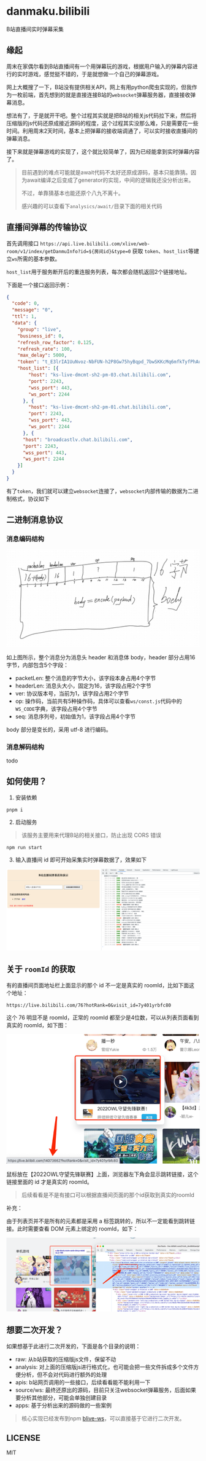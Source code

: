 # danmaku.bilibili
B站直播间实时弹幕采集

## 缘起

周末在家偶尔看到B站直播间有一个用弹幕玩的游戏，根据用户输入的弹幕内容进行的实时游戏，感觉挺不错的，于是就想做一个自己的弹幕游戏。

网上大概搜了一下，B站没有提供相关API，网上有用python爬虫实现的，但我作为一枚前端，首先想到的就是直接连接B站的`websocket`弹幕服务器，直接接收弹幕消息。

想法有了，于是就开干吧。整个过程其实就是把B站的相关js代码拉下来，然后将压缩版的js代码还原成接近源码的程度，这个过程其实没那么难，只是需要花一些时间。利用周末2天时间，基本上把弹幕的接收端调通了，可以实时接收直播间的弹幕消息。

接下来就是弹幕游戏的实现了，这个就比较简单了，因为已经能拿到实时弹幕内容了。

> 目前遇到的难点可能就是await代码不太好还原成源码，基本只能靠猜。因为await编译之后变成了generator的实现，中间的逻辑我还没分析出来。
> 
> 不过，单靠猜基本也能还原个八九不离十。
> 
> 感兴趣的可以查看下`analysics/await/`目录下面的相关代码

## 直播间弹幕的传输协议

首先调用接口 `https://api.live.bilibili.com/xlive/web-room/v1/index/getDanmuInfo?id=${房间id}&type=0` 获取 `token`、`host_list`等建立`ws`所需的基本参数。

`host_list`用于服务断开后的重连服务列表，每次都会随机返回2个链接地址。

下面是一个接口返回示例：
```json
{
  "code": 0,
  "message": "0",
  "ttl": 1,
  "data": {
    "group": "live",
    "business_id": 0,
    "refresh_row_factor": 0.125,
    "refresh_rate": 100,
    "max_delay": 5000,
    "token": "t_E3lrIA1UuNvoz-NbFUN-h2P8Gw75hyBqpd_7bwSKKcMq6mfkTyfPhAummm4KSxdJxoXOxswzQHDMYQODTXqDgJM0qixkFcvzPmCUWQzLFDkK8PeDK4VqBcmLCD0kiYz9WZQLELZn1J5Wwg9pxVJa5-un5J2gOJgMfB7EJnlQ0CLg==",
    "host_list": [{
        "host": "ks-live-dmcmt-sh2-pm-03.chat.bilibili.com",
        "port": 2243,
        "wss_port": 443,
        "ws_port": 2244
      }, {
        "host": "ks-live-dmcmt-sh2-pm-01.chat.bilibili.com",
        "port": 2243,
        "wss_port": 443,
        "ws_port": 2244
      }, {
      "host": "broadcastlv.chat.bilibili.com",
      "port": 2243,
      "wss_port": 443,
      "ws_port": 2244
    }]
  }
}
```

有了`token`，我们就可以建立`websocket`连接了，`websocket`内部传输的数据为二进制格式，协议如下

## 二进制消息协议

### 消息编码结构

![消息编码结构](assets/packet-struct-1.png)

如上图所示，整个消息分为消息头 header 和消息体 body，header 部分占用16字节，内部包含5个字段：
- packetLen: 整个消息的字节大小，该字段本身占用4个字节
- headerLen: 消息头大小，固定为16，该字段占用2个字节
- ver: 协议版本号，当前为1，该字段占用2个字节
- op: 操作码，当前共有5种操作码，具体可以查看`ws/const.js`代码中的`WS_CODE`字典，该字段占用4个字节
- seq: 消息序列号，初始值为1，该字段占用4个字节

body 部分是变长的，采用 utf-8 进行编码。

### 消息解码结构

todo


## 如何使用？

1. 安装依赖
```shell
pnpm i
```

2. 启动服务

> 该服务主要用来代理B站的相关接口，防止出现 CORS 错误

```shell
npm run start
```

3. 输入直播间 id 即可开始采集实时弹幕数据了，效果如下

![使用效果](assets/demo.png)

## 关于 `roomId` 的获取

有的直播间页面地址栏上面显示的那个 id 不一定是真实的 roomId，比如下面这个地址：
```
https://live.bilibili.com/76?hotRank=0&visit_id=7y401yrbfc80
```
这个 76 明显不是 roomId，正常的 roomId 都至少是4位数，可以从列表页面看到真实的 roomId，如下图：

![获取真实的roomId](assets/roomId.png)

鼠标放在【2022OWL守望先锋联赛】上面，浏览器左下角会显示跳转链接，这个链接里面的 id 才是真实的 roomId。

> 后续看看是不是有接口可以根据直播间页面的那个id获取到真实的roomId

补充：

由于列表页并不是所有的元素都是采用 a 标签跳转的，所以不一定能看到跳转链接。此时需要查看 DOM 元素上绑定的 roomId，如下：

![获取真实的roomId](assets/roomId2.png)


## 想要二次开发？

如果想基于此进行二次开发的，下面是各个目录的说明：

- raw: 从b站获取的压缩版js文件，保留不动
- analysis: 对上面的压缩版js进行格式化，也可能会把一些文件拆成多个文件方便分析，但不会对代码进行额外的处理
- apis: b站网页调用的一些接口，后续看看能不能利用一下
- source/ws: 最终还原出的源码，目前只关注websocket弹幕服务，后面如果要分析其他部分，可能会单独创建目录
- apps: 基于分析出来的源码做的一些案例

> 核心实现已经发布到npm [blive-ws](https://www.npmjs.com/package/blive-ws)，可以直接基于它进行二次开发。

## LICENSE

MIT
